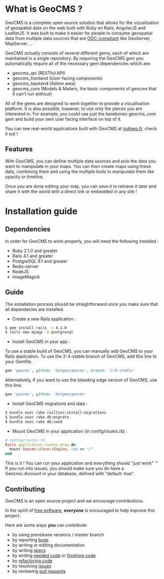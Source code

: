 What is GeoCMS ?
================

GeoCMS is a complete open source solution that allows for the vizualisation of geospatial data on the web built with Ruby on Rails, AngularJS and LeafletJS.
It was built to make it easier for people to consume geospatial data from multiple data sources that are [OGC-compliant] like GeoServer, MapServer ...

GeoCMS actually consists of several different gems, each of which are maintained in a single repository. By requiring the GeoCMS gem you automatically require all of the necessary gem dependencies which are:

* geocms_api (RESTful API)
* geocms_frontend (User-facing components)
* geocms_backend (Admin area)
* geocms_core (Models & Mailers, the basic components of geocms that it can't run without)

All of the gems are designed to work together to provide a vizualisation platform. It is also possible, however, to use only the pieces you are interested in. For example, you could use just the barebones geocms_core gem and build your own user facing interface on top of it.

You can see real-world applications built with GeoCMS at [indigeo.fr], check it out !

[OGC-compliant]: http://www.opengeospatial.org/standards/is
[indigeo.fr]: http://portail.indigeo.fr

Features
--------

With GeoCMS, you can define multiple data sources and pick the data you want to manipulate in your maps.
You can then create maps using these data, combining them and using the multiple tools to manipulate them like opacity or timeline.

Once you are done editing your map, you can save it to retrieve it later and share it with the world with a direct link or embedded in any site !

Installation guide
==================

Dependencies
------------

In order for GeoCMS to work properly, you will need the following installed :
* Ruby 2.1.0 and greater
* Rails 4.1 and greater
* PostgreSQL 9.1 and greater
* Redis-server
* NodeJS
* ImageMagick

Guide
-----

The installation process should be straightforward once you make sure that all dependecies are installed.

* Create a new Rails application :
```bash
$ gem install rails -v 4.1.8
$ rails new myapp -D postgresql
```

* Install GeoCMS in your app :

To use a stable build of GeoCMS, you can manually add GeoCMS to your
Rails application. To use the 2-4-stable branch of GeoCMS, add this line to
your Gemfile.

```ruby
gem 'geocms', github: 'dotgee/geocms', branch: '2-0-stable'
```

Alternatively, if you want to use the bleeding edge version of GeoCMS, use this
line:

```ruby
gem 'geocms', github: 'dotgee/geocms'
```

* Install GeoCMS migrations and data : 

```bash
$ bundle exec rake railties:install:migrations
$ bundle exec rake db:migrate
$ bundle exec rake db:seed
```

* Mount GeoCMS in your application (in config/routes.rb) :

```ruby
# config/routes.rb
Rails.application.routes.draw do
  mount Geocms::Core::Engine, :at => "/"
end
```

This is it ! You can run your application and everything should "just work" ™
If you run into issues, you should make sure you do have a Geocms::Account in your database, defined with "default: true".

Contributing
------------

GeoCMS is an open source project and we encourage contributions.

In the spirit of [free software](http://www.fsf.org/licensing/essays/free-sw.html), **everyone** is encouraged to help improve this project.

Here are some ways **you** can contribute:

* by using prerelease versions / master branch
* by reporting [bugs](https://github.com/jchapron/geocms/issues/new)
* by writing or editing documentation
* by writing [specs](https://github.com/jchapron/geocms/labels/specs)
* by writing [needed code](https://github.com/jchapron/geocms/labels/code) or [finishing code](https://github.com/jchapron/geocms/labels/stalled)
* by [refactoring code](https://github.com/jchapron/geocms/labels/performance)
* by resolving [issues](https://github.com/jchapron/geocms/issues)
* by reviewing [pull requests](https://github.com/jchapron/geocms/pulls)
